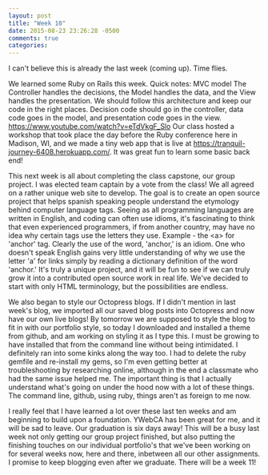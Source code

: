 ```yaml
---
layout: post
title: "Week 10"
date: 2015-08-23 23:26:28 -0500
comments: true
categories: 
---
```

I can't believe this is already the last week (coming up). Time flies.

We learned some Ruby on Rails this week. Quick notes: 
  MVC model
  The Controller handles the decisions, the Model handles the data, and the View handles the presentation. We should follow this architecture and keep our code in the right places. Decision code should go in the controller, data code goes in the model, and presentation code goes in the view. https://www.youtube.com/watch?v=eTdVkgF_Slo
Our class hosted a workshop that took place the day before the Ruby conference here in Madison, WI, and we made a tiny web app that is live at https://tranquil-journey-6408.herokuapp.com/. It was great fun to learn some basic back end!

This next week is all about completing the class capstone, our group project. I was elected team captain by a vote from the class! We all agreed on a rather unique web site to develop. The goal is to create an open source project that helps spanish speaking people understand the etymology behind computer language tags. Seeing as all programming languages are written in English, and coding can often use idioms, it's fascinating to think that even experienced programmers, if from another country, may have no idea why certain tags use the letters they use. Example - the &lt;a> for 'anchor' tag. Clearly the use of the word, 'anchor,' is an idiom. One who doesn't speak English gains very little understanding of why we use the letter 'a' for links simply by reading a dictionary definition of the word 'anchor.' It's truly a unique project, and it will be fun to see if we can truly grow it into a contributed open source work in real life. We've decided to start with only HTML terminology, but the possibilities are endless.

We also began to style our Octopress blogs. If I didn't mention in last week's blog, we imported all our saved blog posts into Octopress and now have our own live blogs! By tomorrow we are supposed to style the blog to fit in with our portfolio style, so today I downloaded and installed a theme from github, and am working on styling it as I type this. I must be growing to have installed that from the command line without being intimidated. I definitely ran into some kinks along the way too. I had to delete the ruby gemfile and re-install my gems, so I'm even getting better at troubleshooting by researching online, although in the end a classmate who had the same issue helped me. The important thing is that I actually understand what's going on under the hood now with a lot of these things. The command line, github, using ruby, things aren't as foreign to me now.

I really feel that I have learned a lot over these last ten weeks and am beginning to build upon a foundation. YWebCA has been great for me, and it will be sad to leave. Our graduation is six days away! This will be a busy last week not only getting our group project finished, but also putting the finishing touches on our individual portfolio's that we've been working on for several weeks now, here and there, inbetween all our other assignments. I promise to keep blogging even after we graduate. There will be a week 11!

